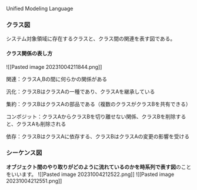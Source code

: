 Unified Modeling Language
### クラス図

システム対象領域に存在するクラスと、クラス間の関連を表す図である。
#### クラス関係の表し方
![[Pasted image 20231004211844.png]]

関連：クラスA,Bの間に何らかの関係がある

汎化：クラスBはクラスAの一種であり、クラスAを継承している

集約：クラスBはクラスAの部品である（複数のクラスがクラスBを共有できる）

コンポジット：クラスAからクラスBを切り離せない関係、クラスBを削除すると、クラスAも削除される

依存：クラスBはクラスAに依存する、クラスBはクラスAの変更の影響を受ける

### シーケンス図
**オブジェクト間のやり取りがどのように流れているのかを時系列で表す図**のことをいいます。
![[Pasted image 20231004212522.png]]
![[Pasted image 20231004212551.png]]